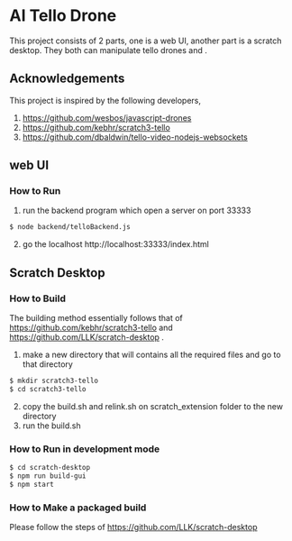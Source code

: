 # AI Tello Drone
This project consists of 2 parts, one is a web UI, another part is a scratch desktop. They both can manipulate tello drones and .
## Acknowledgements
This project is inspired by the following developers, 
1. https://github.com/wesbos/javascript-drones
2. https://github.com/kebhr/scratch3-tello
3. https://github.com/dbaldwin/tello-video-nodejs-websockets

## web UI
### How to Run
1. run the backend program which open a server on port 33333
  ```bash
  $ node backend/telloBackend.js
  ```
2. go the localhost http://localhost:33333/index.html

## Scratch Desktop
### How to Build
The building method essentially follows that of https://github.com/kebhr/scratch3-tello and https://github.com/LLK/scratch-desktop .
1. make a new directory that will contains all the required files and go to that directory
  ```bash
  $ mkdir scratch3-tello
  $ cd scratch3-tello
  ```
2. copy the build.sh and relink.sh on scratch_extension folder to the new directory
3. run the build.sh

### How to Run in development mode
  ```bash
  $ cd scratch-desktop
  $ npm run build-gui
  $ npm start
  ```
### How to Make a packaged build
Please follow the steps of https://github.com/LLK/scratch-desktop
